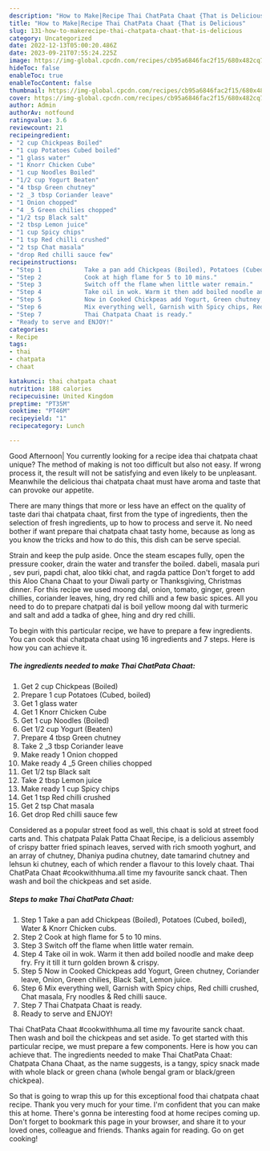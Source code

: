 ```yaml
---
description: "How to Make|Recipe Thai ChatPata Chaat {That is Delicious"
title: "How to Make|Recipe Thai ChatPata Chaat {That is Delicious"
slug: 131-how-to-makerecipe-thai-chatpata-chaat-that-is-delicious
category: Uncategorized
date: 2022-12-13T05:00:20.486Z
date: 2023-09-21T07:55:24.225Z
image: https://img-global.cpcdn.com/recipes/cb95a6846fac2f15/680x482cq70/thai-chatpata-chaat-recipe-main-photo.jpg
hideToc: false
enableToc: true
enableTocContent: false
thumbnail: https://img-global.cpcdn.com/recipes/cb95a6846fac2f15/680x482cq70/thai-chatpata-chaat-recipe-main-photo.jpg
cover: https://img-global.cpcdn.com/recipes/cb95a6846fac2f15/680x482cq70/thai-chatpata-chaat-recipe-main-photo.jpg
author: Admin
authorAv: notfound
ratingvalue: 3.6
reviewcount: 21
recipeingredient:
- "2 cup Chickpeas Boiled"
- "1 cup Potatoes Cubed boiled"
- "1 glass water"
- "1 Knorr Chicken Cube"
- "1 cup Noodles Boiled"
- "1/2 cup Yogurt Beaten"
- "4 tbsp Green chutney"
- "2 _3 tbsp Coriander leave"
- "1 Onion chopped"
- "4 _5 Green chilies chopped"
- "1/2 tsp Black salt"
- "2 tbsp Lemon juice"
- "1 cup Spicy chips"
- "1 tsp Red chilli crushed"
- "2 tsp Chat masala"
- "drop Red chilli sauce few"
recipeinstructions:
- "Step 1            Take a pan add Chickpeas (Boiled), Potatoes (Cubed, boiled), Water &amp; Knorr Chicken cubs."
- "Step 2            Cook at high flame for 5 to 10 mins."
- "Step 3            Switch off the flame when little water remain."
- "Step 4            Take oil in wok. Warm it then add boiled noodle and make deep fry. Fry it till it turn golden brown &amp; crispy."
- "Step 5            Now in Cooked Chickpeas add Yogurt, Green chutney, Coriander leave, Onion, Green chilies, Black Salt, Lemon juice."
- "Step 6            Mix everything well, Garnish with Spicy chips, Red chilli crushed, Chat masala, Fry noodles &amp; Red chilli sauce."
- "Step 7            Thai Chatpata Chaat is ready."
- "Ready to serve and ENJOY!"
categories:
- Recipe
tags:
- thai
- chatpata
- chaat

katakunci: thai chatpata chaat 
nutrition: 188 calories
recipecuisine: United Kingdom
preptime: "PT35M"
cooktime: "PT46M"
recipeyield: "1"
recipecategory: Lunch

---
```



Good Afternoon| You currently looking for a recipe idea thai chatpata chaat unique? The method of making is not too difficult but also not easy. If wrong process it, the result will not be satisfying and even likely to be unpleasant. Meanwhile the delicious thai chatpata chaat must have aroma and taste that can provoke our appetite.






There are many things that more or less have an effect on the quality of taste dari thai chatpata chaat, first from the type of ingredients, then the selection of fresh ingredients, up to how to process and serve it. No need bother if want prepare thai chatpata chaat tasty home, because as long as you know the tricks and how to do this, this dish can be serve special.


Strain and keep the pulp aside. Once the steam escapes fully, open the pressure cooker, drain the water and transfer the boiled. dabeli, masala puri , sev puri, papdi chat, aloo tikki chat, and ragda pattice Don&#39;t forget to add this Aloo Chana Chaat to your Diwali party or Thanksgiving, Christmas dinner. For this recipe we used moong dal, onion, tomato, ginger, green chillies, coriander leaves, hing, dry red chilli and a few basic spices. All you need to do to prepare chatpati dal is boil yellow moong dal with turmeric and salt and add a tadka of ghee, hing and dry red chilli.


To begin with this particular recipe, we have to prepare a few ingredients. You can cook thai chatpata chaat using 16 ingredients and 7 steps. Here is how you can achieve it.

<!--inarticleads1-->

##### The ingredients needed to make Thai ChatPata Chaat:

1. Get 2 cup Chickpeas (Boiled)
1. Prepare 1 cup Potatoes (Cubed, boiled)
1. Get 1 glass water
1. Get 1 Knorr Chicken Cube
1. Get 1 cup Noodles (Boiled)
1. Get 1/2 cup Yogurt (Beaten)
1. Prepare 4 tbsp Green chutney
1. Take 2 _3 tbsp Coriander leave
1. Make ready 1 Onion chopped
1. Make ready 4 _5 Green chilies chopped
1. Get 1/2 tsp Black salt
1. Take 2 tbsp Lemon juice
1. Make ready 1 cup Spicy chips
1. Get 1 tsp Red chilli crushed
1. Get 2 tsp Chat masala
1. Get drop Red chilli sauce few


Considered as a popular street food as well, this chaat is sold at street food carts and. This chatpata Palak Patta Chaat Recipe, is a delicious assembly of crispy batter fried spinach leaves, served with rich smooth yoghurt, and an array of chutney, Dhaniya pudina chutney, date tamarind chutney and lehsun ki chutney, each of which render a flavour to this lovely chaat. Thai ChatPata Chaat #cookwithhuma.all time my favourite sanck chaat. Then wash and boil the chickpeas and set aside. 

<!--inarticleads2-->

##### Steps to make Thai ChatPata Chaat:

1. Step 1            Take a pan add Chickpeas (Boiled), Potatoes (Cubed, boiled), Water &amp; Knorr Chicken cubs.
1. Step 2            Cook at high flame for 5 to 10 mins.
1. Step 3            Switch off the flame when little water remain.
1. Step 4            Take oil in wok. Warm it then add boiled noodle and make deep fry. Fry it till it turn golden brown &amp; crispy.
1. Step 5            Now in Cooked Chickpeas add Yogurt, Green chutney, Coriander leave, Onion, Green chilies, Black Salt, Lemon juice.
1. Step 6            Mix everything well, Garnish with Spicy chips, Red chilli crushed, Chat masala, Fry noodles &amp; Red chilli sauce.
1. Step 7            Thai Chatpata Chaat is ready.
1. Ready to serve and ENJOY!

Thai ChatPata Chaat #cookwithhuma.all time my favourite sanck chaat. Then wash and boil the chickpeas and set aside. To get started with this particular recipe, we must prepare a few components. Here is how you can achieve that. The ingredients needed to make Thai ChatPata Chaat: Chatpata Chana Chaat, as the name suggests, is a tangy, spicy snack made with whole black or green chana (whole bengal gram or black/green chickpea). 

So that is going to wrap this up for this exceptional food thai chatpata chaat recipe. Thank you very much for your time. I'm confident that you can make this at home. There's gonna be interesting food at home recipes coming up. Don't forget to bookmark this page in your browser, and share it to your loved ones, colleague and friends. Thanks again for reading. Go on get cooking!
